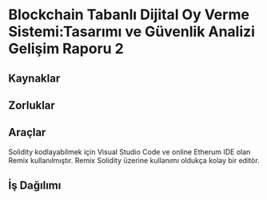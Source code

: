 # Blockchain Tabanlı Dijital Oy Verme Sistemi:Tasarımı ve Güvenlik Analizi Gelişim Raporu 2

## Kaynaklar


## Zorluklar


## Araçlar
  Solidity kodlayabilmek için Visual Studio Code ve online Etherum IDE olan Remix kullanılmıştır. Remix Solidity üzerine kullanımı oldukça kolay bir editör.

## İş Dağılımı

